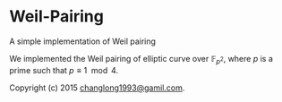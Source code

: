 # Weil-Pairing
A simple implementation of Weil pairing

We implemented the Weil pairing of elliptic curve over $\mathbb{F}_{p^2}$, where $p$ is a prime such that $p\equiv 1\mod 4$.


Copyright (c) 2015 <changlong1993@gamil.com>.

